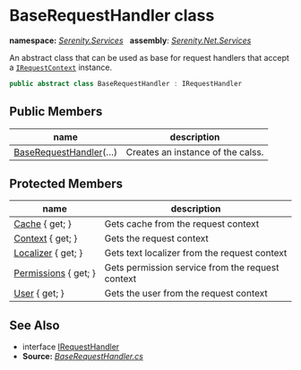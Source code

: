 # BaseRequestHandler class
**namespace:** *[Serenity.Services](../README.md#serenity.services-namespace)*   **assembly**: *[Serenity.Net.Services](../README.md)*

An abstract class that can be used as base for request handlers that accept a [`IRequestContext`](IRequestContext.md) instance.

```csharp
public abstract class BaseRequestHandler : IRequestHandler
```

## Public Members

| name | description |
| --- | --- |
| [BaseRequestHandler](BaseRequestHandler/BaseRequestHandler.md)(…) | Creates an instance of the calss. |

## Protected Members

| name | description |
| --- | --- |
| [Cache](BaseRequestHandler/Cache.md) { get; } | Gets cache from the request context |
| [Context](BaseRequestHandler/Context.md) { get; } | Gets the request context |
| [Localizer](BaseRequestHandler/Localizer.md) { get; } | Gets text localizer from the request context |
| [Permissions](BaseRequestHandler/Permissions.md) { get; } | Gets permission service from the request context |
| [User](BaseRequestHandler/User.md) { get; } | Gets the user from the request context |

## See Also

* interface [IRequestHandler](IRequestHandler.md)
* **Source:** *[BaseRequestHandler.cs](https://github.com/serenity-is/Serenity/blob/master/src/Serenity.Net.Services/RequestHandlers/Handler/BaseRequestHandler.cs)*